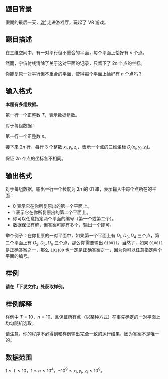 ## 题目背景

假期的最后一天，[2lf](https://www.luogu.com.cn/user/824363) 走进游戏厅，玩起了 VR 游戏。

## 题目描述

在三维空间中，有一对平行但不重合的平面，每个平面上恰好有 $n$ 个点。

然而，宇宙射线清除了关于这对平面的记录，只留下了 $2n$ 个点的坐标。

你能复原一对平行但不重合的平面，使得每个平面上恰好有 $n$ 个点吗？

## 输入格式

**本题有多组数据。**

第一行一个正整数 $T$，表示数据组数。

对于每组数据：

第一行一个正整数 $n$。

接下来 $2n$ 行，每行 $3$ 个整数 $x_i,y_i,z_i$，表示一个点的三维坐标 $D_i(x_i,y_i,z_i)$。

保证 $2n$ 个点的坐标各不相同。

## 输出格式

对于每组数据，输出一行一个长度为 $2n$ 的 01 串，表示输入中每个点所在的平面：

- 0 表示它在你所复原出的第一个平面上。
- 1 表示它在你所复原出的第二个平面上。
- 你可以任意指定两个平面的编号（第一个或第二个）。
- 数据保证有解，但答案可能有多个，输出一个即可。

举个例子：在你复原的一对平面中，如果第一个平面上有 $D_1,D_3,D_4$ 三个点，第二个平面上有 $D_2,D_5,D_6$ 三个点，那么你需要输出 `010011`。当然了，如果 `010011` 是正确答案之一，那么 `101100` 也一定是正确答案之一，因为你可以任意指定两个平面的编号。

## 样例

**请在「下发文件」处获取样例。**

## 样例解释

样例中 $T=10$，$n=10$，且保证所有点（以某种方式）在事先确定的一对平面上均匀随机选取。

请注意，你的程序不必得到和样例输出完全一致的运行结果，因为答案不是唯一的。

## 数据范围

$1 \le T \le 10$，$1 \le n \le 10^4$，$-10^9 \le x_i,y_i,z_i \le 10^9$。
